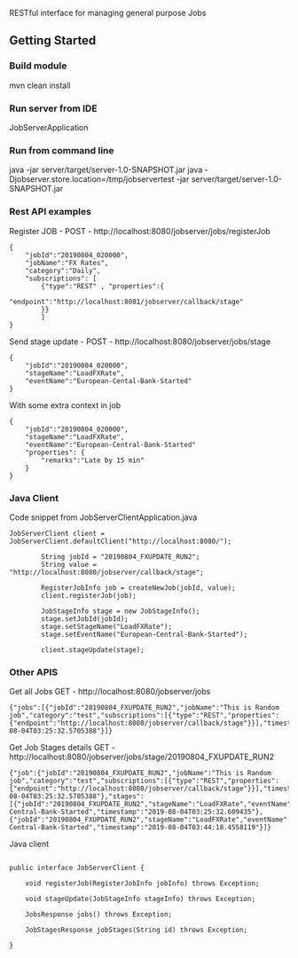 RESTful interface for managing general purpose Jobs

## Getting Started

### Build module

mvn clean install

### Run server from IDE
JobServerApplication

### Run from command line
java -jar server/target/server-1.0-SNAPSHOT.jar
java -Djobserver.store.location=/tmp/jobservertest -jar server/target/server-1.0-SNAPSHOT.jar

### Rest API examples

Register JOB - POST - http://localhost:8080/jobserver/jobs/registerJob
```
{
	"jobId":"20190804_020000",
	"jobName":"FX Rates",
	"category":"Daily",
	"subscriptions": [
		{"type":"REST" , "properties":{
			"endpoint":"http://localhost:8081/jobserver/callback/stage"
		}}
		]
}
```

Send stage update - POST - http://localhost:8080/jobserver/jobs/stage
```
{
	"jobId":"20190804_020000",
	"stageName":"LoadFXRate",
	"eventName":"European-Cental-Bank-Started"
}
```

With some extra context in job

```
{
	"jobId":"20190804_020000",
	"stageName":"LoadFXRate",
	"eventName":"European-Central-Bank-Started"
	"properties": {
        "remarks":"Late by 15 min"
	}
}
```

### Java Client

Code snippet from JobServerClientApplication.java

```
JobServerClient client = JobServerClient.defaultClient("http://localhost:8080/");

        String jobId = "20190804_FXUPDATE_RUN2";
        String value = "http://localhost:8080/jobserver/callback/stage";

        RegisterJobInfo job = createNewJob(jobId, value);
        client.registerJob(job);

        JobStageInfo stage = new JobStageInfo();
        stage.setJobId(jobId);
        stage.setStageName("LoadFXRate");
        stage.setEventName("European-Central-Bank-Started");

        client.stageUpdate(stage);

```

### Other APIS

Get all Jobs
GET - http://localhost:8080/jobserver/jobs

```
{"jobs":[{"jobId":"20190804_FXUPDATE_RUN2","jobName":"This is Random job","category":"test","subscriptions":[{"type":"REST","properties":{"endpoint":"http://localhost:8080/jobserver/callback/stage"}}],"timestamp":"2019-08-04T03:25:32.5705388"}]}
```

Get Job Stages details
GET - http://localhost:8080/jobserver/jobs/stage/20190804_FXUPDATE_RUN2

```
{"job":{"jobId":"20190804_FXUPDATE_RUN2","jobName":"This is Random job","category":"test","subscriptions":[{"type":"REST","properties":{"endpoint":"http://localhost:8080/jobserver/callback/stage"}}],"timestamp":"2019-08-04T03:25:32.5705388"},"stages":[{"jobId":"20190804_FXUPDATE_RUN2","stageName":"LoadFXRate","eventName":"European-Central-Bank-Started","timestamp":"2019-08-04T03:25:32.609435"},{"jobId":"20190804_FXUPDATE_RUN2","stageName":"LoadFXRate","eventName":"European-Central-Bank-Started","timestamp":"2019-08-04T03:44:18.4558119"}]}
```

Java client
```

public interface JobServerClient {

    void registerJob(RegisterJobInfo jobInfo) throws Exception;

    void stageUpdate(JobStageInfo stageInfo) throws Exception;

    JobsResponse jobs() throws Exception;

    JobStagesResponse jobStages(String id) throws Exception;

}
```